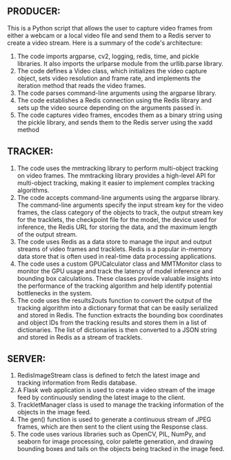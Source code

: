 ## PRODUCER:

This is a Python script that allows the user to capture video frames from either a webcam or a local video file and send them to a Redis server to create a video stream. Here is a summary of the code's architecture:

1. The code imports argparse, cv2, logging, redis, time, and pickle libraries. It also imports the urlparse module from the urllib.parse library.
2. The code defines a Video class, which initializes the video capture object, sets video resolution and frame rate, and implements the iteration method that reads the video frames.
3. The code parses command-line arguments using the argparse library.
4. The code establishes a Redis connection using the Redis library and sets up the video source depending on the arguments passed in.
5. The code captures video frames, encodes them as a binary string using the pickle library, and sends them to the Redis server using the xadd method

## TRACKER:

1. The code uses the mmtracking library to perform multi-object tracking on video frames. The mmtracking library provides a high-level API for multi-object tracking, making it easier to implement complex tracking algorithms.
2. The code accepts command-line arguments using the argparse library. The command-line arguments specify the input stream key for the video frames, the class category of the objects to track, the output stream key for the tracklets, the checkpoint file for the model, the device used for inference, the Redis URL for storing the data, and the maximum length of the output stream.
3. The code uses Redis as a data store to manage the input and output streams of video frames and tracklets. Redis is a popular in-memory data store that is often used in real-time data processing applications.
4. The code uses a custom GPUCalculator class and MMTMonitor class to monitor the GPU usage and track the latency of model inference and bounding box calculations. These classes provide valuable insights into the performance of the tracking algorithm and help identify potential bottlenecks in the system.
5. The code uses the results2outs function to convert the output of the tracking algorithm into a dictionary format that can be easily serialized and stored in Redis. The function extracts the bounding box coordinates and object IDs from the tracking results and stores them in a list of dictionaries. The list of dictionaries is then converted to a JSON string and stored in Redis as a stream of tracklets.

## SERVER:

1. RedisImageStream class is defined to fetch the latest image and tracking information from Redis database.
2. A Flask web application is used to create a video stream of the image feed by continuously sending the latest image to the client.
3. TrackletManager class is used to manage the tracking information of the objects in the image feed.
4. The gen() function is used to generate a continuous stream of JPEG frames, which are then sent to the client using the Response class.
5. The code uses various libraries such as OpenCV, PIL, NumPy, and seaborn for image processing, color palette generation, and drawing bounding boxes and tails on the objects being tracked in the image feed.